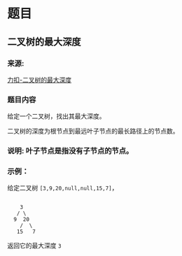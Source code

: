 # 题目

## 二叉树的最大深度

### 来源:

[力扣-二叉树的最大深度](https://leetcode-cn.com/problems/maximum-depth-of-binary-tree/)

### 题目内容

给定一个二叉树，找出其最大深度。

二叉树的深度为根节点到最远叶子节点的最长路径上的节点数。

### 说明: 叶子节点是指没有子节点的节点。

### 示例：

给定二叉树 `[3,9,20,null,null,15,7]`，

```plaintext

    3
   / \
  9  20
    /  \
   15   7

```

返回它的最大深度 `3`
